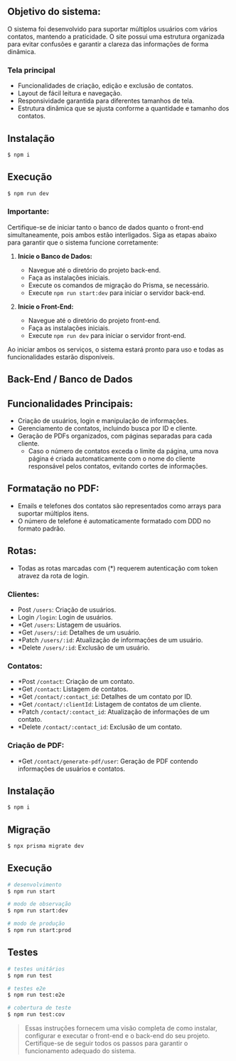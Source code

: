 ## Objetivo do sistema:
O sistema foi desenvolvido para suportar múltiplos usuários com vários contatos, mantendo a praticidade. O site possui uma estrutura organizada para evitar confusões e garantir a clareza das informações de forma dinâmica.

### Tela principal
- Funcionalidades de criação, edição e exclusão de contatos.
- Layout de fácil leitura e navegação.
- Responsividade garantida para diferentes tamanhos de tela.
- Estrutura dinâmica que se ajusta conforme a quantidade e tamanho dos contatos.

## Instalação

```bash
$ npm i
```

## Execução

```bash
$ npm run dev
```

### Importante:

Certifique-se de iniciar tanto o banco de dados quanto o front-end simultaneamente, pois ambos estão interligados. Siga as etapas abaixo para garantir que o sistema funcione corretamente:

1. **Inicie o Banco de Dados:**
    - Navegue até o diretório do projeto back-end.
    - Faça as instalações iniciais.
    - Execute os comandos de migração do Prisma, se necessário.
    - Execute `npm run start:dev` para iniciar o servidor back-end.

2. **Inicie o Front-End:**
    - Navegue até o diretório do projeto front-end.
    - Faça as instalações iniciais.
    - Execute `npm run dev` para iniciar o servidor front-end.

Ao iniciar ambos os serviços, o sistema estará pronto para uso e todas as funcionalidades estarão disponíveis.

## Back-End / Banco de Dados

## Funcionalidades Principais:
- Criação de usuários, login e manipulação de informações.
- Gerenciamento de contatos, incluindo busca por ID e cliente.
- Geração de PDFs organizados, com páginas separadas para cada cliente.
    - Caso o número de contatos exceda o limite da página, uma nova página é criada automaticamente com o nome do cliente responsável pelos contatos, evitando cortes de informações.

## Formatação no PDF:
- Emails e telefones dos contatos são representados como arrays para suportar múltiplos itens.
- O número de telefone é automaticamente formatado com DDD no formato padrão.

## Rotas:
- Todas as rotas marcadas com (*) requerem autenticação com token atravez da rota de login.

### Clientes:
- Post `/users`: Criação de usuários.
- Login `/login`: Login de usuários.
- *Get `/users`: Listagem de usuários.
- *Get `/users/:id`: Detalhes de um usuário.
- *Patch `/users/:id`: Atualização de informações de um usuário.
- *Delete `/users/:id`: Exclusão de um usuário.

### Contatos:
- *Post `/contact`: Criação de um contato.
- *Get `/contact`: Listagem de contatos.
- *Get `/contact/:contact_id`: Detalhes de um contato por ID.
- *Get `/contact/:clientId`: Listagem de contatos de um cliente.
- *Patch `/contact/:contact_id`: Atualização de informações de um contato.
- *Delete `/contact/:contact_id`: Exclusão de um contato.

### Criação de PDF:
- *Get `/contact/generate-pdf/user`: Geração de PDF contendo informações de usuários e contatos.

## Instalação

```bash
$ npm i
```

## Migração

```bash
$ npx prisma migrate dev
```

## Execução

```bash
# desenvolvimento
$ npm run start

# modo de observação
$ npm run start:dev

# modo de produção
$ npm run start:prod
```

## Testes

```bash
# testes unitários
$ npm run test

# testes e2e
$ npm run test:e2e

# cobertura de teste
$ npm run test:cov
```

> Essas instruções fornecem uma visão completa de como instalar, configurar e executar o front-end e o back-end do seu projeto. Certifique-se de seguir todos os passos para garantir o funcionamento adequado do sistema.
